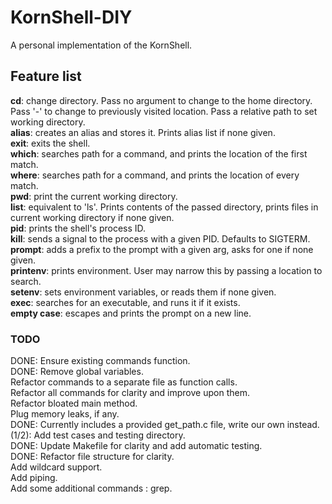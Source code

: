 # KornShell-DIY

A personal implementation of the KornShell.

## Feature list

**cd**: change directory. Pass no argument to change to the home directory. Pass '-' to change to previously visited location. Pass a relative path to set working directory.  
**alias**: creates an alias and stores it. Prints alias list if none given.  
**exit**: exits the shell.  
**which**: searches path for a command, and prints the location of the first match.  
**where**: searches path for a command, and prints the location of every match.  
**pwd**: print the current working directory.  
**list**: equivalent to 'ls'. Prints contents of the passed directory, prints files in current working directory if none given.  
**pid**: prints the shell's process ID.  
**kill**: sends a signal to the process with a given PID. Defaults to SIGTERM.  
**prompt**: adds a prefix to the prompt with a given arg, asks for one if none given.  
**printenv**: prints environment. User may narrow this by passing a location to search.  
**setenv**: sets environment variables, or reads them if none given.  
**exec**: searches for an executable, and runs it if it exists.  
**empty case**: escapes and prints the prompt on a new line.  


### TODO

DONE: Ensure existing commands function.  
DONE: Remove global variables.  
Refactor commands to a separate file as function calls.  
Refactor all commands for clarity and improve upon them.  
Refactor bloated main method.  
Plug memory leaks, if any.  
DONE: Currently includes a provided get_path.c file, write our own instead.  
(1/2): Add test cases and testing directory.  
DONE: Update Makefile for clarity and add automatic testing.  
DONE: Refactor file structure for clarity.  
Add wildcard support.  
Add piping.  
Add some additional commands : grep.  
